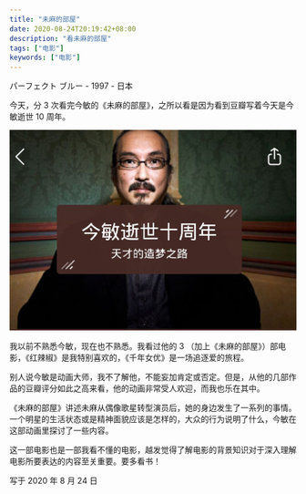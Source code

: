 ```yaml
---
title: "未麻的部屋"
date: 2020-08-24T20:19:42+08:00
description: "看未麻的部屋"
tags: ["电影"]
keywords: ["电影"]
---
```


パーフェクト ブルー - 1997 - 日本

今天，分 3 次看完今敏的《未麻的部屋》，之所以看是因为看到豆瓣写着今天是今敏逝世 10 周年。

![今敏](/images/films/jinmin.jpeg)

我以前不熟悉今敏，现在也不熟悉。我看过他的 3 （加上《未麻的部屋》）部电影，《红辣椒》是我特别喜欢的，《千年女优》是一场追逐爱的旅程。

别人说今敏是动画大师，我不了解他，不能妄加肯定或否定。但是，从他的几部作品的豆瓣评分如此之高来看，他的动画非常受人欢迎，而我也乐在其中。

《未麻的部屋》讲述未麻从偶像歌星转型演员后，她的身边发生了一系列的事情。一个明星的生活状态或是精神面貌应该是怎样的，大众的行为说明了什么，今敏在这部动画里探讨了一些内容。

这一部电影也是一部我看不懂的电影，越发觉得了解电影的背景知识对于深入理解电影所要表达的内容至关重要。要多看书！

写于 2020 年 8 月 24 日
